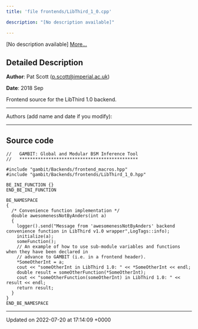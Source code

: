 ```yaml
---
title: 'file frontends/LibThird_1_0.cpp'

description: "[No description available]"

---
```







[No description available] [More...](#detailed-description)

## Detailed Description


**Author**: Pat Scott ([p.scott@imperial.ac.uk](mailto:p.scott@imperial.ac.uk)) 

**Date**: 2018 Sep

Frontend source for the LibThird 1.0 backend.



------------------

Authors (add name and date if you modify):



------------------




## Source code

```
//   GAMBIT: Global and Modular BSM Inference Tool
//   *********************************************

#include "gambit/Backends/frontend_macros.hpp"
#include "gambit/Backends/frontends/LibThird_1_0.hpp"

BE_INI_FUNCTION {}
END_BE_INI_FUNCTION

BE_NAMESPACE
{
  /* Convenience function implementation */
  double awesomenessNotByAnders(int a)
  {
    logger().send("Message from 'awesomenessNotByAnders' backend convenience function in LibThird v1.0 wrapper",LogTags::info);
    initialize(a);
    someFunction();
    // An example of how to use sub-module variables and functions when they have been declared in
    // advance to GAMBIT (i.e. in a frontend header).
    *SomeOtherInt = a;
    cout << "someOtherInt in LibThird 1.0: " << *SomeOtherInt << endl;
    double result = someOtherFunction(*SomeOtherInt);
    cout << "someOtherFunction(someOtherInt) in LibThird 1.0: " << result << endl;
    return result;
  }
}
END_BE_NAMESPACE
```


-------------------------------

Updated on 2022-07-20 at 17:14:09 +0000
